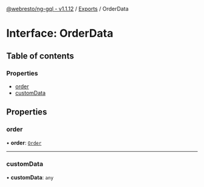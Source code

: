 [@webresto/ng-gql - v1.1.12](../README.md) / [Exports](../modules.md) / OrderData

# Interface: OrderData

## Table of contents

### Properties

- [order](OrderData.md#order)
- [customData](OrderData.md#customdata)

## Properties

### order

• **order**: [`Order`](Order.md)

___

### customData

• **customData**: `any`

